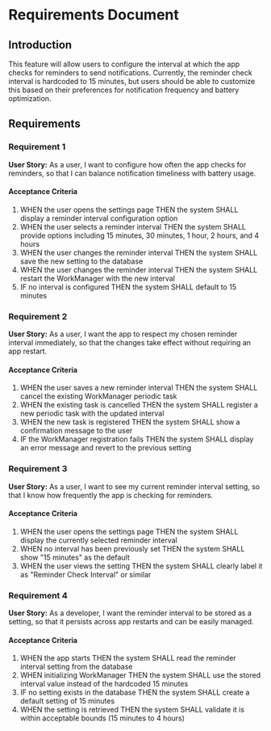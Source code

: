 # Requirements Document

## Introduction

This feature will allow users to configure the interval at which the app checks for reminders to send notifications. Currently, the reminder check interval is hardcoded to 15 minutes, but users should be able to customize this based on their preferences for notification frequency and battery optimization.

## Requirements

### Requirement 1

**User Story:** As a user, I want to configure how often the app checks for reminders, so that I can balance notification timeliness with battery usage.

#### Acceptance Criteria

1. WHEN the user opens the settings page THEN the system SHALL display a reminder interval configuration option
2. WHEN the user selects a reminder interval THEN the system SHALL provide options including 15 minutes, 30 minutes, 1 hour, 2 hours, and 4 hours
3. WHEN the user changes the reminder interval THEN the system SHALL save the new setting to the database
4. WHEN the user changes the reminder interval THEN the system SHALL restart the WorkManager with the new interval
5. IF no interval is configured THEN the system SHALL default to 15 minutes

### Requirement 2

**User Story:** As a user, I want the app to respect my chosen reminder interval immediately, so that the changes take effect without requiring an app restart.

#### Acceptance Criteria

1. WHEN the user saves a new reminder interval THEN the system SHALL cancel the existing WorkManager periodic task
2. WHEN the existing task is cancelled THEN the system SHALL register a new periodic task with the updated interval
3. WHEN the new task is registered THEN the system SHALL show a confirmation message to the user
4. IF the WorkManager registration fails THEN the system SHALL display an error message and revert to the previous setting

### Requirement 3

**User Story:** As a user, I want to see my current reminder interval setting, so that I know how frequently the app is checking for reminders.

#### Acceptance Criteria

1. WHEN the user opens the settings page THEN the system SHALL display the currently selected reminder interval
2. WHEN no interval has been previously set THEN the system SHALL show "15 minutes" as the default
3. WHEN the user views the setting THEN the system SHALL clearly label it as "Reminder Check Interval" or similar

### Requirement 4

**User Story:** As a developer, I want the reminder interval to be stored as a setting, so that it persists across app restarts and can be easily managed.

#### Acceptance Criteria

1. WHEN the app starts THEN the system SHALL read the reminder interval setting from the database
2. WHEN initializing WorkManager THEN the system SHALL use the stored interval value instead of the hardcoded 15 minutes
3. IF no setting exists in the database THEN the system SHALL create a default setting of 15 minutes
4. WHEN the setting is retrieved THEN the system SHALL validate it is within acceptable bounds (15 minutes to 4 hours)